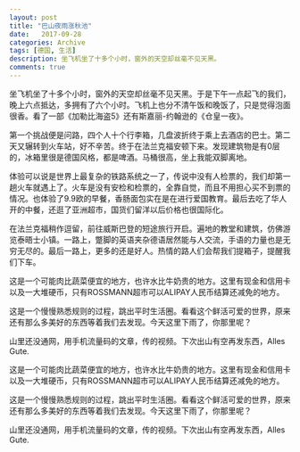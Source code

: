 ```yaml
---
layout: post
title: "巴山夜雨涨秋池"
date:   2017-09-28
categories: Archive
tags: [德国, 生活]
description: 坐飞机坐了十多个小时，窗外的天空却丝毫不见天黑。
comments: true
---
```



坐飞机坐了十多个小时，窗外的天空却丝毫不见天黑。于是下午一点起飞的我们，晚上六点抵达，多拥有了六个小时。飞机上也分不清午饭和晚饭了，只是觉得泡面很香。看了一部《加勒比海盗5》还有斯嘉丽-约翰逊的《仓皇一夜》。


第一个挑战便是问路，四个人十个行李箱，几盘波折终于乘上去酒店的巴士。第二天又辗转到火车站，好不辛苦。终于在法兰克福安顿下来。发现建筑物是有0层的，冰箱里很是德国风格，都是啤酒。马桶很高，坐上我能双脚离地。

体验可以说是世界上最复杂的铁路系统之一了，传说中没有人检票的，我们却第一趟火车就遇上了。火车是没有安检和检票的，全靠自觉，而且不用担心买不到票的情况。也体验了9.9欧的早餐，香肠面包实在是在进行爱国教育。最后去吃了华人开的中餐，还逛了亚洲超市，国货们留洋以后价格也很国际化。

在法兰克福稍作逗留，前往威斯巴登的短途旅行开启。遍地的教堂和建筑，仿佛游览泰晤士小镇。一路上，蹩脚的英语夹杂德语居然能与人交流，手语的力量也是无穷无尽的。最后一路上，更多的还是好人。热情的路人们会帮我们提箱子，提醒我们下车。

这是一个可能肉比蔬菜便宜的地方，也许水比牛奶贵的地方。这里有现金和信用卡以及一大堆硬币，只有ROSSMANN超市可以ALIPAY人民币结算还减免的地方。

这是一个慢慢熟悉规则的过程，跳出平时生活圈。看看这个鲜活可爱的世界，原来还有那么多美好的东西等着我们去发现。今天这里下雨了，你那里呢？

山里还没通网，用手机流量码的文章，传的视频。下次出山有空再发东西，Alles Gute.

这是一个可能肉比蔬菜便宜的地方，也许水比牛奶贵的地方。这里有现金和信用卡以及一大堆硬币，只有ROSSMANN超市可以ALIPAY人民币结算还减免的地方。

这是一个慢慢熟悉规则的过程，跳出平时生活圈。看看这个鲜活可爱的世界，原来还有那么多美好的东西等着我们去发现。今天这里下雨了，你那里呢？

山里还没通网，用手机流量码的文章，传的视频。下次出山有空再发东西，Alles Gute.
